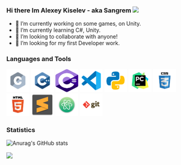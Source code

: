 ### Hi there Im Alexey Kiselev - aka Sangrem <img src="https://raw.githubusercontent.com/MartinHeinz/MartinHeinz/master/wave.gif" width="30px">

- 🔭 I’m currently working on some games, on Unity.
- 🌱 I’m currently learning C#, Unity.
- 👯 I’m looking to collaborate with anyone!
- 🤔 I’m looking for my first Developer work.

### Languages and Tools

<img src="./c.svg" width="60" height="60"> <img src="./c++.svg" width="60" height="60"> <img src="./c--4.svg" width="60" height="60"> <img src="./vscode.svg" width="60" height="60"> <img src="./python.svg" width="60" height="60"> <img src="./pycharm.svg" width="60" height="60"> <img src="./css.svg" width="60" height="60"> <img src="./html.svg" width="60" height="60"> <img src="./sublime.svg" width="60" height="60"> <img src="./atom.svg" width="60" height="60"> <img src="./git.svg" width="60" height="60">

### Statistics
![Anurag's GitHub stats](https://github-readme-stats.vercel.app/api?username=Sangrem&show_icons=true&theme=radical)

<a href="https://github.com/Sangrem">
  <img align="center" src="https://github-readme-stats.anuraghazra1.vercel.app/api/top-langs/?username=Sangrem&layout=compact&theme=radical" />
</a>
